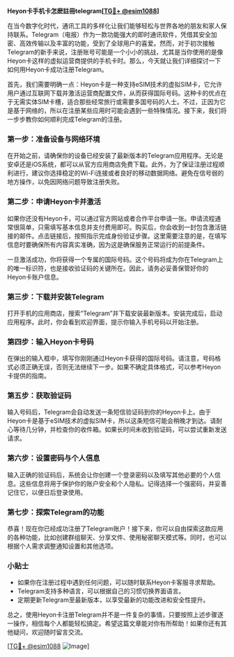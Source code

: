 **Heyon卡手机卡怎麽註冊telegram[[TG💪+ @esim1088](https://t.me/s/esim1088)]**

在当今数字化时代，通讯工具的多样化让我们能够轻松与世界各地的朋友和家人保持联系。Telegram（电报）作为一款功能强大的即时通讯软件，凭借其安全加密、高效传输以及丰富的功能，受到了全球用户的喜爱。然而，对于初次接触Telegram的新手来说，注册账号可能是一个小小的挑战，尤其是当你使用的是像Heyon卡这样的虚拟运营商提供的手机卡时。那么，今天就让我们详细探讨一下如何用Heyon卡成功注册Telegram。

首先，我们需要明确一点：Heyon卡是一种支持eSIM技术的虚拟SIM卡，它允许用户通过互联网下载并激活运营商配置文件，从而获得国际号码。这种卡的优点在于无需实体SIM卡槽，适合那些经常旅行或需要多国号码的人士。不过，正因为它是基于网络的，所以在注册某些应用时可能会遇到一些特殊情况。接下来，我们将一步步教你如何顺利完成Telegram的注册。

### **第一步：准备设备与网络环境**
在开始之前，请确保你的设备已经安装了最新版本的Telegram应用程序。无论是安卓还是iOS系统，都可以从官方应用商店免费下载。此外，为了保证注册过程顺利进行，建议你选择稳定的Wi-Fi连接或者良好的移动数据网络。避免在信号弱的地方操作，以免因网络问题导致注册失败。

### **第二步：申请Heyon卡并激活**
如果你还没有Heyon卡，可以通过官方网站或者合作平台申请一张。申请流程通常很简单，只需填写基本信息并支付费用即可。购买后，你会收到一封包含激活链接的邮件。点击链接后，按照指示完成身份验证步骤。这里需要注意的是，在填写信息时要确保所有内容真实准确，因为这是确保服务正常运行的前提条件。

一旦激活成功，你将获得一个专属的国际号码。这个号码将成为你在Telegram上的唯一标识符，也是接收验证码的关键所在。因此，请务必妥善保管好你的Heyon卡账户信息。

### **第三步：下载并安装Telegram**
打开手机的应用商店，搜索“Telegram”并下载安装最新版本。安装完成后，启动应用程序。此时，你会看到欢迎界面，提示你输入手机号码以开始注册。

### **第四步：输入Heyon卡号码**
在弹出的输入框中，填写你刚刚通过Heyon卡获得的国际号码。请注意，号码格式必须正确无误，否则无法继续下一步。如果不确定具体格式，可以参考Heyon卡提供的指南。

### **第五步：获取验证码**
输入号码后，Telegram会自动发送一条短信验证码到你的Heyon卡上。由于Heyon卡是基于eSIM技术的虚拟SIM卡，所以这条短信可能会稍晚才到达。请耐心等待几分钟，并检查你的收件箱。如果长时间未收到验证码，可以尝试重新发送请求。

### **第六步：设置密码与个人信息**
输入正确的验证码后，系统会让你创建一个登录密码以及填写其他必要的个人信息。这些信息将用于保护你的账户安全和个人隐私。记得选择一个强密码，并妥善记住它，以便日后登录使用。

### **第七步：探索Telegram的功能**
恭喜！现在你已经成功注册了Telegram账户！接下来，你可以自由探索这款应用的各种功能，比如创建群组聊天、分享文件、使用秘密聊天模式等。同时，也可以根据个人需求调整通知设置和其他选项。

### **小贴士**
- 如果你在注册过程中遇到任何问题，可以随时联系Heyon卡客服寻求帮助。
- Telegram支持多种语言，可以根据自己的习惯切换界面语言。
- 定期更新Telegram至最新版本，以享受最新的功能改进和安全性提升。

总之，使用Heyon卡注册Telegram并不是一件复杂的事情，只要按照上述步骤逐一操作，相信每个人都能轻松搞定。希望这篇文章能对你有所帮助！如果你还有其他疑问，欢迎随时留言交流。

[[TG💪+ @esim1088](https://t.me/s/esim1088) ![Image](https://i.postimg.cc/4NQfJmqS/Snipaste-2025-05-13-00-14-12.png)]